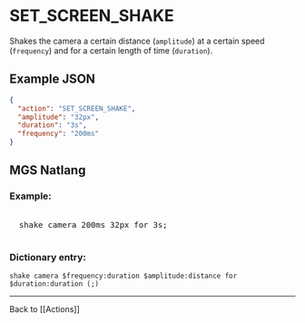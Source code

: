 # SET_SCREEN_SHAKE

Shakes the camera a certain distance (`amplitude`) at a certain speed (`frequency`) and for a certain length of time (`duration`).

## Example JSON

```json
{
  "action": "SET_SCREEN_SHAKE",
  "amplitude": "32px",
  "duration": "3s",
  "frequency": "200ms"
}
```

## MGS Natlang

### Example:

<pre class="HyperMD-codeblock mgs">

  <span class="verb">shake</span> <span class="target">camera</span> <span class="number">200ms</span> <span class="number">32px</span> <span class="">for</span> <span class="number">3s</span><span class="terminator">;</span>

</pre>

### Dictionary entry:

```
shake camera $frequency:duration $amplitude:distance for $duration:duration (;)
```

---

Back to [[Actions]]
